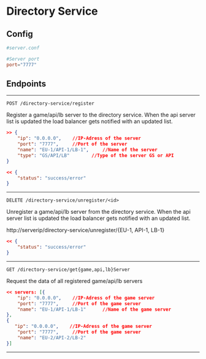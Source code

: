 # Directory Service

## Config

```conf
#server.conf

#Server port
port="7777"
```

## Endpoints

***

``POST /directory-service/register``

Register a game/api/lb server to the directory service.
When the api server list is updated the load balancer gets notified with an updated list.

```json
>> {
    "ip": "0.0.0.0",    //IP-Adress of the server
    "port": "7777",     //Port of the server
    "name": "EU-1/API-1/LB-1",     //Name of the server
    "type": "GS/API/LB"        //Type of the server GS or API
}
```
```json
<< {
    "status": "success/error" 
}
```
***

``DELETE /directory-service/unregister/<id>``

Unregister a game/api/lb server from the directory service.
When the api server list is updated the load balancer gets notified with an updated list.

http://serverip/directory-service/unregister/{EU-1, API-1, LB-1}

```json
<< {
    "status": "success/error" 
}
```
***

``GET /directory-service/get{game,api,lb}Server``

Request the data of all registered game/api/lb servers

```json
<< servers: [{
    "ip": "0.0.0.0",    //IP-Adress of the game server
    "port": "7777",     //Port of the game server
    "name": "EU-1/API-1/LB-1"      //Name of the game server
}, 
{
   "ip": "0.0.0.0",    //IP-Adress of the game server
    "port": "7777",     //Port of the game server
    "name": "EU-2/API-2/LB-2"     
}]
```

***
